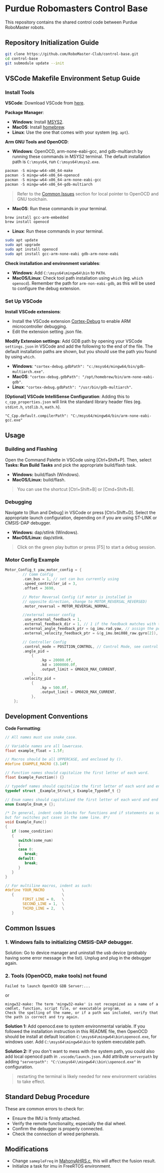 # Purdue Robomasters Control Base

This repository contains the shared control code between Purdue RoboMaster robots.

## Repository Initialization Guide

```bash
git clone https://github.com/RoboMaster-Club/control-base.git
cd control-base
git submodule update --init
```

## VSCode Makefile Environment Setup Guide

### Install Tools

**VSCode**: Download VSCode from [here](https://code.visualstudio.com/download).

**Package Manager**:

- **Windows**: Install [MSYS2](https://www.msys2.org/).
- **MacOS**: Install [homebrew](https://docs.brew.sh/Installation).
- **Linux**: Use the one that comes with your system (eg. `apt`).

**Arm GNU Tools and OpenOCD**:

- **Windows**: OpenOCD, arm-none-eabi-gcc, and gdb-multiarch by running these commands in MSYS2 terminal. The default installation path is `C:\msys64`, run `C:\msys64\msys2.exe`.

```powershell
pacman -S mingw-w64-x86_64-make
pacman -S mingw-w64-x86_64-openocd
pacman -S mingw-w64-x86_64-arm-none-eabi-gcc
pacman -S mingw-w64-x86_64-gdb-multiarch
```

> Refer to the [Common Issues](#common-issues) section for local pointer to OpenOCD and GNU toolchain.

- **MacOS**: Run these commands in your terminal.

```zsh
brew install gcc-arm-embedded
brew install openocd
```

- **Linux**: Run these commands in your terminal.

```bash
sudo apt update
sudo apt upgrade
sudo apt install openocd
sudo apt install gcc-arm-none-eabi gdb-arm-none-eabi
```

**Check installation and environment variables**:

- **Windows**: Add `C:\msys64\mingw64\bin` to `PATH`.
- **MacOS/Linux**: Check tool path installation using `which` (eg. `which openocd`). Remember the path for `arm-non-eabi-gdb`, as this will be used to configure the debug extension.

### Set Up VSCode

**Install VSCode extensions**:

- Install the VSCode extension [Cortex-Debug](https://marketplace.visualstudio.com/items?itemName=marus25.cortex-debug) to enable ARM microcontroller debugging.
- Edit the extension setting .json file.

**Modify Extension settings**: Add GDB path by opening your VSCode `settings.json` in VSCode and add the following to the end of the file. The default installation paths are shown, but you should use the path you found by using `which`.

- **Windows**: `"cortex-debug.gdbPath": "c:/msys64/mingw64/bin/gdb-multiarch.exe"`.
- **MacOS**: `"cortex-debug.gdbPath": "/opt/homebrew/bin/arm-none-eabi-gdb"`.
- **Linux**: `"cortex-debug.gdbPath": "/usr/bin/gdb-multiarch"`.

**[Optional] VSCode IntelliSense Configuration**: Adding this to `c_cpp_properties.json` will link the standard library header files (eg. `stdint.h`, `stdlib.h`, `math.h`).

```
"C_Cpp.default.compilerPath": "C:/msys64/mingw64/bin/arm-none-eabi-gcc.exe"
```

## Usage

### Building and Flashing

Open the Command Palette in VSCode using [Ctrl+Shift+P].
Then, select **Tasks: Run Build Tasks** and pick the appropriate build/flash task.

- **Windows:** build/flash (Windows).
- **MacOS/Linux:** build/flash.

> You can use the shortcut [Ctrl+Shift+B] or [Cmd+Shift+B].

### Debugging

Navigate to [Run and Debug] in VSCode or press [Ctrl+Shift+D].
Select the appropriate launch configuration, depending on if you are using ST-LINK or CMSIS-DAP debugger.

- **Windows:** dap/stlink (Windows).
- **MacOS/Linux:** dap/stlink.

> Click on the green play button or press [F5] to start a debug session.

### Motor Config Example

```C
Motor_Config_t yaw_motor_config = {
        // Comm Config
        .can_bus = 1, // set can bus currently using
        .speed_controller_id = 3,
        .offset = 3690,

        // Motor Reversal Config (if motor is installed in
        // opposite direction, change to MOTOR_REVERSAL_REVERSED)
        .motor_reversal = MOTOR_REVERSAL_NORMAL,

        //external sensor config
        .use_external_feedback = 1,
        .external_feedback_dir = 1, // 1 if the feedback matches with task space direction, 0 otherwise
        .external_angle_feedback_ptr = &g_imu.rad.yaw, // assign the pointer to the external angle feedback
        .external_velocity_feedback_ptr = &(g_imu.bmi088_raw.gyro[2]), // assign the poitner to the external velocity feedback

        // Controller Config
        .control_mode = POSITION_CONTROL, // Control Mode, see control mode for detail
        .angle_pid =
            {
                .kp = 20000.0f,
                .kd = 1000000.0f,
                .output_limit = GM6020_MAX_CURRENT,
            },
        .velocity_pid =
            {
                .kp = 500.0f,
                .output_limit = GM6020_MAX_CURRENT,
            },
    };
```

## Development Conventions

**Code Formatting**:

```c
// All names must use snake_case.

// Variable names are all lowercase.
float example_float = 1.5f;

// Macros should be all UPPERCASE, and enclosed by ().
#define EXAMPLE_MACRO (3.14f)

// Function names should capitalize the first letter of each word.
float Example_Function() {}

// typedef names should capitalize the first letter of each word and end in \_t.
typedef struct _Example_Struct_s Example_Typedef_t {}

// Enum names should capitalized the first letter of each word and end in \_e.
enum Example_Enum_e {};

/* In general, indent code blocks for functions and if statements as such,
but for switches put cases in the same line. 8*/
void Example_Func()
{
   if (some_condition)
   {
      switch(some_num)
      {
      case 0:
         break;
      default:
         break;
      }
   }
}

// For multiline macros, indent as such:
#define YOUR_MACRO        \
   {                      \
        FIRST_LINE = 0,   \
        SECOND_LINE = 1,  \
        THIRD_LINE = 2,   \
   }
```

## Common Issues

### 1. Windows fails to initializing CMSIS-DAP debugger.

Solution: Go to device manager and uninstall the usb device (probably having some error message in the list). Unplug and plug in the debugger again.

### 2. Tools (OpenOCD, make tools) not found

```
Failed to launch OpenOCD GDB Server:...
```

or

```
mingw32-make: The term 'mingw32-make' is not recognized as a name of a cmdlet, function, script file, or executable program.
Check the spelling of the name, or if a path was included, verify that the path is correct and try again.
```

**Solution 1:**
Add openocd.exe to system environmental variable. If you followed the installation instruction in this README file, then OpenOCD should be install at default location `C:\msys64\mingw64\bin\openocd.exe`, for windows user. Add `C:\msys64\mingw64\bin` to system executable path.

**Solution 2:**
If you don't want to mess with the system path, you could also add local openocd path in `.vscode/launch.json`. Add attribute `serverpath` by adding `"serverpath": "C:\\msys64\\mingw64\\bin\\openocd.exe"` in configuration.

> restarting the terminal is likely needed for new environment variables to take effect.

## Standard Debug Procedure

These are common errors to check for:

- Ensure the IMU is firmly attached.
- Verify the remote functionality, especially the dial wheel.
- Confirm the debugger is properly connected.
- Check the connection of wired peripherals.

## Modifications

- Change `samepleFreq` in [MahonyAHRS.c](src/algo/src/MahonyAHRS.c#L23), this will affect the fusion result.
- Initialize a task for imu in FreeRTOS environment.
